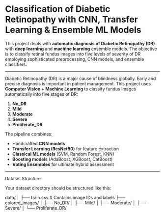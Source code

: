 # Classification of Diabetic Retinopathy with CNN, Transfer Learning & Ensemble ML Models

This project deals with **automatic diagnosis of Diabetic Retinopathy (DR)** with **deep learning** and **machine learning** ensemble models. The objective is to classify retinal fundus images into five levels of severity of DR employing sophisticated preprocessing, CNN models, and ensemble classifiers.

---

Diabetic Retinopathy (DR) is a major cause of blindness globally. Early and precise diagnosis is important in patient management.
This project uses **Computer Vision + Machine Learning** to classify fundus images automatically into five stages of DR:

1. **No_DR**
2. **Mild**
3. **Moderate**
4. **Severe**
5. **Proliferate_DR**

The pipeline combines:
- Handcrafted **CNN models**
- **Transfer Learning (ResNet50)** for feature extraction
- **Classical ML models** (SVM, Random Forest, KNN)
- **Boosting models** (AdaBoost, XGBoost, CatBoost)
- **Voting Ensembles** for ultimate hybrid assessment

---

Dataset Structure

Your dataset directory should be structured like this:

data/
│
├── train.csv # Contains image IDs and labels
├── colored_images/
│ ├── No_DR/
│ ├── Mild/
│ ├── Moderate/
│ ├── Severe/
│ └── Proliferate_DR/
